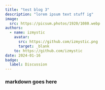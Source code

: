 ```yaml
---
title: "test blog 3"
description: "lorem ipsum text stuff ig"
image:
  src: https://picsum.photos/1920/1080.webp
authors:
  - name: izmystic
    avatar:
      src: https://github.com/izmystic.png
      target: _blank
    to: https://github.com/izmystic
date: 2024-01-16
badge:
  label: Discussion
---
```


### markdown goes here
